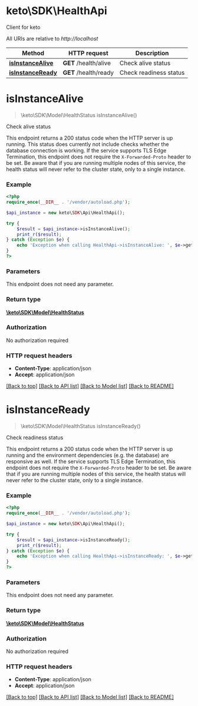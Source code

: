 # keto\SDK\HealthApi
Client for keto

All URIs are relative to *http://localhost*

Method | HTTP request | Description
------------- | ------------- | -------------
[**isInstanceAlive**](HealthApi.md#isInstanceAlive) | **GET** /health/alive | Check alive status
[**isInstanceReady**](HealthApi.md#isInstanceReady) | **GET** /health/ready | Check readiness status


# **isInstanceAlive**
> \keto\SDK\Model\HealthStatus isInstanceAlive()

Check alive status

This endpoint returns a 200 status code when the HTTP server is up running. This status does currently not include checks whether the database connection is working.  If the service supports TLS Edge Termination, this endpoint does not require the `X-Forwarded-Proto` header to be set.  Be aware that if you are running multiple nodes of this service, the health status will never refer to the cluster state, only to a single instance.

### Example
```php
<?php
require_once(__DIR__ . '/vendor/autoload.php');

$api_instance = new keto\SDK\Api\HealthApi();

try {
    $result = $api_instance->isInstanceAlive();
    print_r($result);
} catch (Exception $e) {
    echo 'Exception when calling HealthApi->isInstanceAlive: ', $e->getMessage(), PHP_EOL;
}
?>
```

### Parameters
This endpoint does not need any parameter.

### Return type

[**\keto\SDK\Model\HealthStatus**](../Model/HealthStatus.md)

### Authorization

No authorization required

### HTTP request headers

 - **Content-Type**: application/json
 - **Accept**: application/json

[[Back to top]](#) [[Back to API list]](../../README.md#documentation-for-api-endpoints) [[Back to Model list]](../../README.md#documentation-for-models) [[Back to README]](../../README.md)

# **isInstanceReady**
> \keto\SDK\Model\HealthStatus isInstanceReady()

Check readiness status

This endpoint returns a 200 status code when the HTTP server is up running and the environment dependencies (e.g. the database) are responsive as well.  If the service supports TLS Edge Termination, this endpoint does not require the `X-Forwarded-Proto` header to be set.  Be aware that if you are running multiple nodes of this service, the health status will never refer to the cluster state, only to a single instance.

### Example
```php
<?php
require_once(__DIR__ . '/vendor/autoload.php');

$api_instance = new keto\SDK\Api\HealthApi();

try {
    $result = $api_instance->isInstanceReady();
    print_r($result);
} catch (Exception $e) {
    echo 'Exception when calling HealthApi->isInstanceReady: ', $e->getMessage(), PHP_EOL;
}
?>
```

### Parameters
This endpoint does not need any parameter.

### Return type

[**\keto\SDK\Model\HealthStatus**](../Model/HealthStatus.md)

### Authorization

No authorization required

### HTTP request headers

 - **Content-Type**: application/json
 - **Accept**: application/json

[[Back to top]](#) [[Back to API list]](../../README.md#documentation-for-api-endpoints) [[Back to Model list]](../../README.md#documentation-for-models) [[Back to README]](../../README.md)

